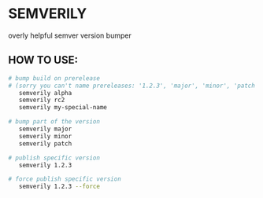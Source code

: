 SEMVERILY
=========

overly helpful semver version bumper


HOW TO USE:
----------
```bash
# bump build on prerelease
# (sorry you can't name prereleases: '1.2.3', 'major', 'minor', 'patch', or '-h')
   semverily alpha
   semverily rc2
   semverily my-special-name

# bump part of the version
   semverily major
   semverily minor
   semverily patch

# publish specific version
   semverily 1.2.3

# force publish specific version
   semverily 1.2.3 --force
```